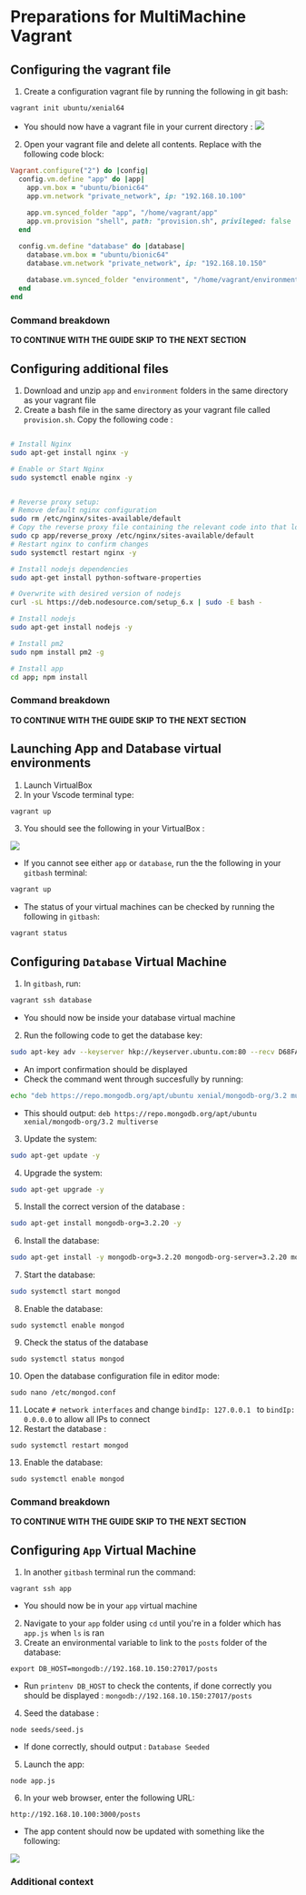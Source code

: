 # Preparations for MultiMachine Vagrant
## Configuring the vagrant file
1) Create a configuration vagrant file by running the following in git bash:
```bash
vagrant init ubuntu/xenial64
```
* You should now have a vagrant file in your current directory :
![](Vagrantfile.png)
2) Open your vagrant file and delete all contents. Replace with the following code block:
```ruby
Vagrant.configure("2") do |config|
  config.vm.define "app" do |app|
    app.vm.box = "ubuntu/bionic64"
    app.vm.network "private_network", ip: "192.168.10.100"
   
    app.vm.synced_folder "app", "/home/vagrant/app"
    app.vm.provision "shell", path: "provision.sh", privileged: false
  end

  config.vm.define "database" do |database|
    database.vm.box = "ubuntu/bionic64"
    database.vm.network "private_network", ip: "192.168.10.150"
    
    database.vm.synced_folder "environment", "/home/vagrant/environment"
  end
end
```
### Command breakdown
**TO CONTINUE WITH THE GUIDE SKIP TO THE NEXT SECTION**

## Configuring additional files
1) Download and unzip `app` and `environment` folders in the same directory as your vagrant file
2) Create a bash file in the same directory as your vagrant file called `provision.sh`. Copy the following code :
```bash

# Install Nginx
sudo apt-get install nginx -y

# Enable or Start Nginx
sudo systemctl enable nginx -y


# Reverse proxy setup:
# Remove default nginx configuration
sudo rm /etc/nginx/sites-available/default
# Copy the reverse proxy file containing the relevant code into that location
sudo cp app/reverse_proxy /etc/nginx/sites-available/default
# Restart nginx to confirm changes
sudo systemctl restart nginx -y

# Install nodejs dependencies
sudo apt-get install python-software-properties

# Overwrite with desired version of nodejs
curl -sL https://deb.nodesource.com/setup_6.x | sudo -E bash -

# Install nodejs
sudo apt-get install nodejs -y

# Install pm2
sudo npm install pm2 -g

# Install app
cd app; npm install
```
### Command breakdown
**TO CONTINUE WITH THE GUIDE SKIP TO THE NEXT SECTION**
## Launching App and Database virtual environments
1) Launch VirtualBox
2) In your Vscode terminal type:
```bash
vagrant up
```
3) You should see the following in your VirtualBox :

![](virtualbox.png)
* If you cannot see either `app` or `database`, run the the following in your `gitbash` terminal:
```bash
vagrant up
```
* The status of your virtual machines can be checked by running the following in `gitbash`:
```bash
vagrant status
```
## Configuring `Database` Virtual Machine
1) In `gitbash`, run:
```bash
vagrant ssh database
```
* You should now be inside your database virtual machine
2) Run the following code to get the database key:
```bash
sudo apt-key adv --keyserver hkp://keyserver.ubuntu.com:80 --recv D68FA50FEA312927 
```
* An import confirmation should be displayed
* Check the command went through succesfully by running:
```bash
echo "deb https://repo.mongodb.org/apt/ubuntu xenial/mongodb-org/3.2 multiverse" | sudo tee /etc/apt/sources.list.d/mongodb-org-3.2.list
```
* This should output: `deb https://repo.mongodb.org/apt/ubuntu xenial/mongodb-org/3.2 multiverse`
3) Update the system:
```bash
sudo apt-get update -y
```
4) Upgrade the system:
```bash
sudo apt-get upgrade -y
```
5) Install the correct version of the database :
```bash
sudo apt-get install mongodb-org=3.2.20 -y
```
6) Install the database:
```bash
sudo apt-get install -y mongodb-org=3.2.20 mongodb-org-server=3.2.20 mongodb-org-shell=3.2.20 mongodb-org-mongos=3.2.20 mongodb-org-tools=3.2.20
```
7) Start the database:
```bash
sudo systemctl start mongod
```
8) Enable the database:
```
sudo systemctl enable mongod
```
9) Check the status of the database
```
sudo systemctl status mongod
```
10) Open the database configuration file in editor mode:
```
sudo nano /etc/mongod.conf
```
11) Locate `# network interfaces` and change `bindIp: 127.0.0.1 ` to `bindIp: 0.0.0.0` to allow all IPs to connect
12) Restart the database :
```
sudo systemctl restart mongod
```
13) Enable the database:
```
sudo systemctl enable mongod
```
### Command breakdown
**TO CONTINUE WITH THE GUIDE SKIP TO THE NEXT SECTION**
## Configuring `App` Virtual Machine
1) In another `gitbash` terminal run the command:
```
vagrant ssh app
```
* You should now be in your `app` virtual machine
2) Navigate to your `app` folder using `cd` until you're in a folder which has `app.js` when `ls` is ran
3) Create an environmental variable to link to the `posts` folder of the database:
```
export DB_HOST=mongodb://192.168.10.150:27017/posts
```
* Run `printenv DB_HOST` to check the contents, if done correctly you should be displayed : `mongodb://192.168.10.150:27017/posts`
4) Seed the database :
```
node seeds/seed.js
```
* If done correctly, should output : `Database Seeded`
5) Launch the app:
```
node app.js
```
6) In your web browser, enter the following URL:
```
http://192.168.10.100:3000/posts
```
* The app content should now be updated with something like the following:

![](multi_machine_proxy.png)
 ### Additional context
